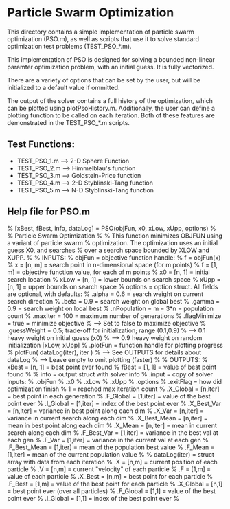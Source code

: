 # Particle Swarm Optimization

This directory contains a simple implementation of particle swarm optimization (PSO.m), as well as scripts that use it to solve standard optimization test problems (TEST_PSO_*.m).

This implementation of PSO is designed for solving a bounded non-linear paramter optimization problem, with an initial guess. It is fully vectorized.

There are a variety of options that can be set by the user, but will be initialized to a default value if ommitted.

The output of the solver contains a full history of the optimization, which can be plotted using plotPsoHistory.m. Additionally, the user can define a plotting function to be called on each iteration. Both of these features are demonstrated in the TEST_PSO_*.m scripts.

## Test Functions:

- TEST_PSO_1.m  -->  2-D Sphere Function
- TEST_PSO_2.m  -->  Himmelblau's function
- TEST_PSO_3.m  -->  Goldstein-Price function 
- TEST_PSO_4.m  -->  2-D Styblinski-Tang function 
- TEST_PSO_5.m  -->  N-D Styblinski-Tang function

## Help file for PSO.m

% [xBest, fBest, info, dataLog] = PSO(objFun, x0, xLow, xUpp, options)
%
% Particle Swarm Optimization
%
% This function minimizes OBJFUN using a variant of particle swarm
% optimization. The optimization uses an initial guess X0, and searches
% over a search space bounded by XLOW and XUPP.
%
% INPUTS:
%   objFun = objective function handle:
%       f = objFun(x)
%           x = [n, m] = search point in n-dimensional space (for m points)
%           f = [1, m] = objective function value, for each of m points
%   x0 = [n, 1] = initial search location
%   xLow = [n, 1] = lower bounds on search space
%   xUpp = [n, 1] = upper bounds on search space
%   options = option struct. All fields are optional, with defaults:
%       .alpha = 0.6 = search weight on current search direction
%       .beta = 0.9 = search weight on global best
%       .gamma = 0.9 = search weight on local best
%       .nPopulation = m = 3*n = population count
%       .maxIter = 100 = maximum number of generations
%       .flagMinimize = true = minimize objective
%           --> Set to false to maximize objective
%       .guessWeight = 0.5;  trade-off for initialization; range (0.1,0.9)
%           --> 0.1  heavy weight on initial guess (x0)
%           --> 0.9  heavy weight on random initialization [xLow, xUpp]
%       .plotFun = function handle for plotting progress
%           plotFun( dataLog(iter), iter )
%           --> See OUTPUTS for details about dataLog
%           --> Leave empty to omit plotting (faster)
%
% OUTPUTS:
%   xBest = [n, 1] = best point ever found
%   fBest = [1, 1] = value of best point found
%
%   info = output struct with solver info
%       .input = copy of solver inputs:
%           .objFun
%           .x0
%           .xLow
%           .xUpp
%           .options
%       .exitFlag = how did optimization finish
%           1 = reached max iteration count
%       .X_Global = [n,iter] = best point in each generation
%       .F_Global = [1,iter] = value of the best point ever
%       .I_Global = [1,iter] = index of the best point ever
%       .X_Best_Var = [n,iter] = variance in best point along each dim
%       .X_Var = [n,iter] = variance in current search along each dim
%       .X_Best_Mean = [n,iter] = mean in best point along each dim
%       .X_Mean = [n,iter] = mean in current search along each dim
%       .F_Best_Var = [1,iter] = variance in the best val at each gen
%       .F_Var = [1,iter] = variance in the current val at each gen
%       .F_Best_Mean = [1,iter] = mean of the population best value
%       .F_Mean = [1,iter] = mean of the current population value
%
%   dataLog(iter) = struct array with data from each iteration
%       .X = [n,m] = current position of each particle
%       .V = [n,m] = current "velocity" of each particle
%       .F = [1,m] = value of each particle
%       .X_Best = [n,m] = best point for each particle
%       .F_Best = [1,m] = value of the best point for each particle
%       .X_Global = [n,1] = best point ever (over all particles)
%       .F_Global = [1,1] = value of the best point ever
%       .I_Global = [1,1] = index of the best point ever
%